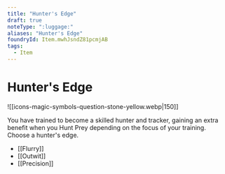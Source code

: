 ```yaml
---
title: "Hunter's Edge"
draft: true
noteType: ":luggage:"
aliases: "Hunter's Edge"
foundryId: Item.mwhJsndZ81pcmjAB
tags:
  - Item
---
```


# Hunter's Edge
![[icons-magic-symbols-question-stone-yellow.webp|150]]

You have trained to become a skilled hunter and tracker, gaining an extra benefit when you Hunt Prey depending on the focus of your training. Choose a hunter's edge.

*   [[Flurry]]
*   [[Outwit]]
*   [[Precision]]
